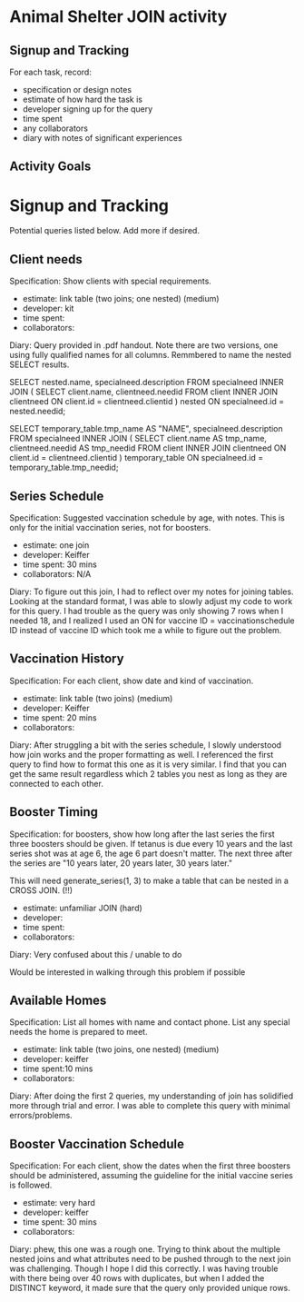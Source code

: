 # Animal Shelter JOIN activity

## Signup and Tracking

For each task, record:

- specification or design notes
- estimate of how hard the task is
- developer signing up for the query
- time spent
- any collaborators
- diary with notes of significant experiences

## Activity Goals

# Signup and Tracking

Potential queries listed below. Add more if desired.


## Client needs

Specification: Show clients with special requirements.

- estimate: link table (two joins; one nested) (medium)
- developer: kit
- time spent:
- collaborators:

Diary: Query provided in .pdf handout. Note there are two versions, one using
fully qualified names for all columns. Remmbered to name the nested SELECT
results.


SELECT nested.name, specialneed.description
FROM specialneed
INNER JOIN (
    SELECT client.name, clientneed.needid
    FROM client
    INNER JOIN clientneed
    ON client.id = clientneed.clientid
) nested
ON specialneed.id = nested.needid;

SELECT temporary_table.tmp_name AS "NAME", specialneed.description
FROM specialneed
INNER JOIN (
        SELECT client.name AS tmp_name, clientneed.needid AS tmp_needid
        FROM client
        INNER JOIN clientneed
        ON client.id = clientneed.clientid
) temporary_table
ON specialneed.id = temporary_table.tmp_needid;

## Series Schedule

Specification: Suggested vaccination schedule by age, with notes. This is
only for the initial vaccination series, not for boosters.

- estimate: one join
- developer: Keiffer
- time spent: 30 mins
- collaborators: N/A

Diary: To figure out this join, I had to reflect over my notes for joining tables. Looking at the standard format, I was able to slowly adjust my code to work for this query. I had trouble as the query was only showing 7 rows when I needed 18, and I realized I used an ON for vaccine ID = vaccinationschedule ID instead of vaccine ID which took me a while to figure out the problem.


## Vaccination History

Specification: For each client, show date and kind of vaccination.

- estimate: link table (two joins) (medium)
- developer: Keiffer
- time spent: 20 mins
- collaborators:

Diary: After struggling a bit with the series schedule, I slowly understood how join works and the proper formatting as well. I referenced the first query to find how to format this one as it is very similar. I find that you can get the same result regardless which 2 tables you nest as long as they are connected to each other.


## Booster Timing

Specification: for boosters, show how long after the last series the
first three boosters should be given. If tetanus is due every 10 years
and the last series shot was at age 6, the age 6 part doesn't matter.
The next three after the series are "10 years later, 20 years later, 30 years later."

This will need generate_series(1, 3) to make a table that can be nested
in a CROSS JOIN. (!!)


- estimate: unfamiliar JOIN (hard)
- developer:
- time spent:
- collaborators:

Diary: Very confused about this / unable to do

Would be interested in walking through this problem if possible 


## Available Homes

Specification: List all homes with name and contact phone. List any
special needs the home is prepared to meet.

- estimate: link table (two joins, one nested) (medium)
- developer: keiffer
- time spent:10 mins
- collaborators:

Diary: After doing the first 2 queries, my understanding of join has solidified more through trial and error. I was able to complete this query with minimal errors/problems.


## Booster Vaccination Schedule

Specification: For each client, show the dates when the first three boosters should
be administered, assuming the guideline for the initial vaccine series is followed.

- estimate: very hard
- developer: keiffer   
- time spent: 30 mins
- collaborators:

Diary: phew, this one was a rough one. Trying to think about the multiple nested joins and what attributes need to be pushed through to the next join was challenging. Though I hope I did this correctly. I was having trouble with there being over 40 rows with duplicates, but when I added the DISTINCT keyword, it made sure that the query only provided unique rows.


